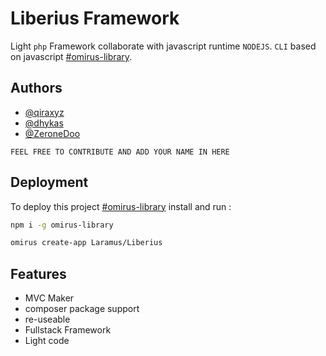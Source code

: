
# Liberius Framework
Light `php` Framework collaborate with javascript runtime `NODEJS`. `CLI` based on javascript [#omirus-library](https://www.github.com/laramus/omirus-library). 
## Authors

- [@qiraxyz](https://www.github.com/qiraxyz)
- [@dhykas](https://github.com/dhykas)
- [@ZeroneDoo](https://github.com/ZeroneDoo)

`FEEL FREE TO CONTRIBUTE AND ADD YOUR NAME IN HERE`



## Deployment

To deploy this project [#omirus-library](https://www.github.com/laramus/omirus-library)
 install and run :

```bash
npm i -g omirus-library
```

```bash
omirus create-app Laramus/Liberius
```


## Features

- MVC Maker
- composer package support
- re-useable
- Fullstack Framework
- Light code

